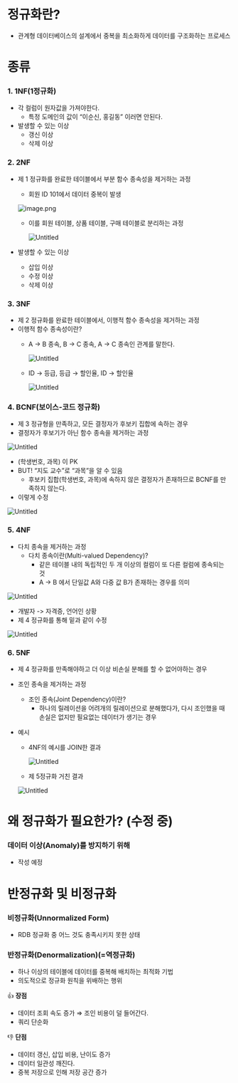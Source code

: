 # 정규화란?

- 관계형 데이터베이스의 설계에서 중복을 최소화하게 데이터를 구조화하는 프로세스


# 종류

### **1. 1NF(1정규화)**

- 각 컬럼이 원자값을 가져야한다.
    - 특정 도메인의 값이 “이순신, 홍길동” 이러면 안된다.
- 발생할 수 있는 이상
    - 갱신 이상
    - 삭제 이상

### **2. 2NF**

- 제 1 정규화를 완료한 테이블에서 부분 함수 종속성을 제거하는 과정
    - 회원 ID 101에서 데이터 중복이 발생

  ![image.png](https://lovely-salto-c54.notion.site/image/https%3A%2F%2Fprod-files-secure.s3.us-west-2.amazonaws.com%2Fbf6d1577-a3ac-4ba7-b7a1-d57edd096aff%2F5cb9671a-c6f1-4913-a478-9bfc6f7ced38%2FUntitled.png?table=block&id=eaa8cb6d-7a50-4c27-b9cc-dbb6105f83e3&spaceId=bf6d1577-a3ac-4ba7-b7a1-d57edd096aff&width=1240&userId=&cache=v2)
    - 이를 회원 테이블, 상품 테이블, 구매 테이블로 분리하는 과정

      ![Untitled](https://lovely-salto-c54.notion.site/image/https%3A%2F%2Fprod-files-secure.s3.us-west-2.amazonaws.com%2Fbf6d1577-a3ac-4ba7-b7a1-d57edd096aff%2F736f71d6-8a82-42dd-9a9d-6b8bc3c31d9a%2FUntitled.png?table=block&id=ad10affb-d4d9-4eb1-a991-353446ddcaa8&spaceId=bf6d1577-a3ac-4ba7-b7a1-d57edd096aff&width=480&userId=&cache=v2)

- 발생할 수 있는 이상
    - 삽입 이상
    - 수정 이상
    - 삭제 이상

### **3. 3NF**

- 제 2 정규화를 완료한 테이블에서, 이행적 함수 종속성을 제거하는 과정
- 이행적 함수 종속성이란?
    - A → B 종속, B → C 종속, A → C 종속인 관계를 말한다.

      ![Untitled](https://lovely-salto-c54.notion.site/image/https%3A%2F%2Fprod-files-secure.s3.us-west-2.amazonaws.com%2Fbf6d1577-a3ac-4ba7-b7a1-d57edd096aff%2Fc5e8fc49-4318-4b01-9ae4-7e7756dddae7%2FUntitled.png?table=block&id=d4746a0f-7a94-4b46-8899-bd3426f144fc&spaceId=bf6d1577-a3ac-4ba7-b7a1-d57edd096aff&width=1180&userId=&cache=v2)

    - ID → 등급, 등급 → 할인율, ID → 할인율

      ![Untitled](https://lovely-salto-c54.notion.site/image/https%3A%2F%2Fprod-files-secure.s3.us-west-2.amazonaws.com%2Fbf6d1577-a3ac-4ba7-b7a1-d57edd096aff%2Fbcbe7dc3-e5f6-4ae2-bb37-427d191580fb%2FUntitled.png?table=block&id=7b3b6216-6616-4503-a27e-c5d0460d3e66&spaceId=bf6d1577-a3ac-4ba7-b7a1-d57edd096aff&width=1180&userId=&cache=v2)


### **4. BCNF(보이스-코드 정규화)**

- 제 3 정규형을 만족하고, 모든 결정자가 후보키 집합에 속하는 경우
- 결정자가 후보기가 아닌 함수 종속을 제거하는 과정

![Untitled](https://lovely-salto-c54.notion.site/image/https%3A%2F%2Fprod-files-secure.s3.us-west-2.amazonaws.com%2Fbf6d1577-a3ac-4ba7-b7a1-d57edd096aff%2Fb0084bc6-5630-4c0c-9309-bbff28d15607%2FUntitled.png?table=block&id=6519cb5e-7e27-4327-bd63-b2035d9ea977&spaceId=bf6d1577-a3ac-4ba7-b7a1-d57edd096aff&width=1300&userId=&cache=v2)

- (학생번호, 과목) 이 PK
- BUT! “지도 교수”로 “과목”을 알 수 있음
    - 후보키 집합(학생번호, 과목)에 속하지 않은 결정자가 존재하므로 BCNF를 만족하지 않는다.
- 이렇게 수정

![Untitled](https://lovely-salto-c54.notion.site/image/https%3A%2F%2Fprod-files-secure.s3.us-west-2.amazonaws.com%2Fbf6d1577-a3ac-4ba7-b7a1-d57edd096aff%2F5a1317d6-8f91-4ae1-a159-b740365bd579%2FUntitled.png?table=block&id=8fdf3096-320b-48d3-898b-66dc3453e6ad&spaceId=bf6d1577-a3ac-4ba7-b7a1-d57edd096aff&width=1300&userId=&cache=v2)

### **5. 4NF**

- 다치 종속을 제거하는 과정
    - 다치 종속이란(Multi-valued Dependency)?
        - 같은 테이블 내의 독립적인 두 개 이상의 컬럼이 또 다른 컬럼에 종속되는 것
        - A → B 에서 단일값 A와 다중 값 B가 존재하는 경우를 의미

![Untitled](https://lovely-salto-c54.notion.site/image/https%3A%2F%2Fprod-files-secure.s3.us-west-2.amazonaws.com%2Fbf6d1577-a3ac-4ba7-b7a1-d57edd096aff%2Fd11b3bbe-b7eb-4182-8343-c2fc2e091bb8%2FUntitled.png?table=block&id=587ad482-99f6-45b7-9aa6-139bc1a98145&spaceId=bf6d1577-a3ac-4ba7-b7a1-d57edd096aff&width=670&userId=&cache=v2)

- 개발자 -> 자격증, 언어인 상황
- 제 4 정규화를 통해 밑과 같이 수정

![Untitled](https://lovely-salto-c54.notion.site/image/https%3A%2F%2Fprod-files-secure.s3.us-west-2.amazonaws.com%2Fbf6d1577-a3ac-4ba7-b7a1-d57edd096aff%2Ffa4009ba-f0fd-442f-b216-1ac5852433b4%2FUntitled.png?table=block&id=0a2f3708-b35f-4d4f-9ac3-2139c11b4232&spaceId=bf6d1577-a3ac-4ba7-b7a1-d57edd096aff&width=1300&userId=&cache=v2)

### **6. 5NF**

- 제 4 정규화를 만족해야하고 더 이상 비손실 분해를 할 수 없어야하는 경우
- 조인 종속을 제거하는 과정
    - 조인 종속(Joint Dependency)이란?
        - 하나의 릴레이션을 어려개의 릴레이션으로 분해했다가, 다시 조인했을 때 손실은 없지만 필요없는 데이터가 생기는 경우
- 예시
    - 4NF의 예시를 JOIN한 결과

      ![Untitled](https://lovely-salto-c54.notion.site/image/https%3A%2F%2Fprod-files-secure.s3.us-west-2.amazonaws.com%2Fbf6d1577-a3ac-4ba7-b7a1-d57edd096aff%2Fefa3b4d7-f486-4d60-8ec9-99402657c847%2FUntitled.png?table=block&id=7c397b6c-5dc1-4d35-a28d-6f369af61262&spaceId=bf6d1577-a3ac-4ba7-b7a1-d57edd096aff&width=670&userId=&cache=v2)

    - 제 5정규화 거친 결과

  ![Untitled](https://lovely-salto-c54.notion.site/image/https%3A%2F%2Fprod-files-secure.s3.us-west-2.amazonaws.com%2Fbf6d1577-a3ac-4ba7-b7a1-d57edd096aff%2F3a78fb19-c895-44b3-abcf-ec65ab63be67%2FUntitled.png?table=block&id=12527e26-7464-4b22-8244-ba140721dea5&spaceId=bf6d1577-a3ac-4ba7-b7a1-d57edd096aff&width=1240&userId=&cache=v2)


# 왜 정규화가 필요한가? (수정 중)
### 데이터 이상(Anomaly)를 방지하기 위해
- 작성 예정 

# 반정규화 및 비정규화

### **비정규화(Unnormalized Form)**

- RDB 정규화 중 어느 것도 충족시키지 못한 상태

### **반정규화(Denormalization)(=역정규화)**

- 하나 이상의 테이블에 데이터를 중복해 배치하는 최적화 기법
- 의도적으로 정규화 원칙을 위배하는 행위

👍 **장점**

- 데이터 조회 속도 증가 ⇒ 조인 비용이 덜 들어간다.
- 쿼리 단순화

👎 **단점**

- 데이터 갱신, 삽입 비용, 난이도 증가
- 데이터 일관성 깨진다.
- 중복 저장으로 인해 저장 공간 증가